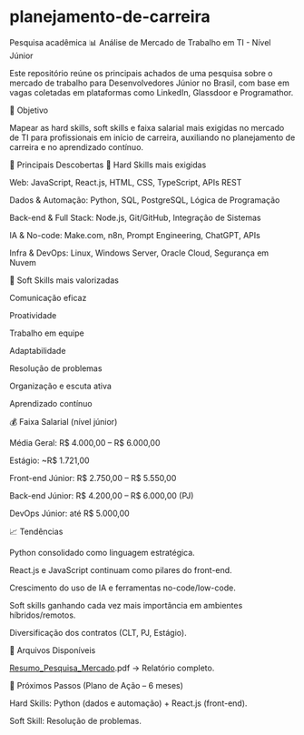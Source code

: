 # planejamento-de-carreira
Pesquisa acadêmica
📊 Análise de Mercado de Trabalho em TI - Nível Júnior

Este repositório reúne os principais achados de uma pesquisa sobre o mercado de trabalho para Desenvolvedores Júnior no Brasil, com base em vagas coletadas em plataformas como LinkedIn, Glassdoor e Programathor.

🔎 Objetivo

Mapear as hard skills, soft skills e faixa salarial mais exigidas no mercado de TI para profissionais em início de carreira, auxiliando no planejamento de carreira e no aprendizado contínuo.

📌 Principais Descobertas
🔧 Hard Skills mais exigidas

Web: JavaScript, React.js, HTML, CSS, TypeScript, APIs REST

Dados & Automação: Python, SQL, PostgreSQL, Lógica de Programação

Back-end & Full Stack: Node.js, Git/GitHub, Integração de Sistemas

IA & No-code: Make.com, n8n, Prompt Engineering, ChatGPT, APIs

Infra & DevOps: Linux, Windows Server, Oracle Cloud, Segurança em Nuvem

🤝 Soft Skills mais valorizadas

Comunicação eficaz

Proatividade

Trabalho em equipe

Adaptabilidade

Resolução de problemas

Organização e escuta ativa

Aprendizado contínuo

💰 Faixa Salarial (nível júnior)

Média Geral: R$ 4.000,00 – R$ 6.000,00

Estágio: ~R$ 1.721,00

Front-end Júnior: R$ 2.750,00 – R$ 5.550,00

Back-end Júnior: R$ 4.200,00 – R$ 6.000,00 (PJ)

DevOps Júnior: até R$ 5.000,00

📈 Tendências

Python consolidado como linguagem estratégica.

React.js e JavaScript continuam como pilares do front-end.

Crescimento do uso de IA e ferramentas no-code/low-code.

Soft skills ganhando cada vez mais importância em ambientes híbridos/remotos.

Diversificação dos contratos (CLT, PJ, Estágio).

📂 Arquivos Disponíveis

[Resumo_Pesquisa_Mercado](https://github.com/jottam001/planejamento-de-carreira/blob/0a6362fb3b92da0a05c1b44b4b69b7c53d2e49e8/Planjemento_de_carreira.pdf).pdf → Relatório completo.

🚀 Próximos Passos (Plano de Ação – 6 meses)

Hard Skills: Python (dados e automação) + React.js (front-end).

Soft Skill: Resolução de problemas.
